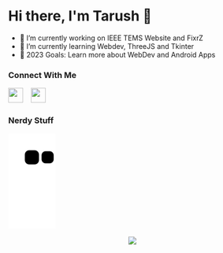 # Hi there, I'm Tarush 👋

- 🔭 I’m currently working on IEEE TEMS Website and FixrZ
- 🌱 I’m currently learning Webdev, ThreeJS and Tkinter
- 🥅 2023 Goals: Learn more about WebDev and Android Apps


<!--Links-->
### Connect With Me

[<img height="30" width="30" media="(prefers-color-scheme: light)" src="https://cdn.simpleicons.org/linkedin"/>](https://www.linkedin.com/in/tarush-agarwal-7b0a68249/)
&nbsp;&nbsp;
[<img height="30" width="30" media="(prefers-color-scheme: light)" src="https://cdn.simpleicons.org/Instagram"/>](https://www.instagram.com/tar10000/)
&nbsp;&nbsp;
  
### Nerdy Stuff
![Snake animation](https://github.com/tarush10000/tarush10000/blob/output/github-contribution-snake.svg)
&nbsp;  

<p align ="center">
  <img src="gif/monke.gif">
</p>
